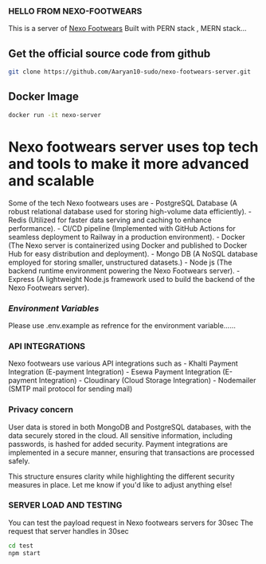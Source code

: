 ### HELLO FROM NEXO-FOOTWEARS
This is a server of [Nexo Footwears](https://nexo-footwears.vercel.app)
Built with PERN stack , MERN stack...

## Get the official source code from github 
```bash
git clone https://github.com/Aaryan10-sudo/nexo-footwears-server.git
```
## Docker Image
```bash
docker run -it nexo-server
```

# Nexo footwears server uses top tech and tools to make it more advanced and scalable
Some of the tech Nexo footwears uses are
    - PostgreSQL Database (A robust relational database used for storing high-volume data efficiently).
    - Redis (Utilized for faster data serving and caching to enhance performance).
    - CI/CD pipeline (Implemented with GitHub Actions for seamless deployment to Railway in a production environment).
    - Docker (The Nexo server is containerized using Docker and published to Docker Hub for easy distribution and deployment).
    - Mongo DB (A NoSQL database employed for storing smaller, unstructured datasets.)
    - Node js (The backend runtime environment powering the Nexo Footwears server).
    - Express (A lightweight Node.js framework used to build the backend of the Nexo Footwears server).

### ___Environment Variables___
Please use .env.example as refrence for the environment variable......

### API INTEGRATIONS
Nexo footwears use various API integrations such as 
    - Khalti Payment Integration (E-payment Integration)
    - Esewa Payment Integration (E-payment Integration)
    - Cloudinary (Cloud Storage Integration)
    - Nodemailer (SMTP mail protocol for sending mail)

### Privacy concern
User data is stored in both MongoDB and PostgreSQL databases, with the data securely stored in the cloud. All sensitive information, including passwords, is hashed for added security. Payment integrations are implemented in a secure manner, ensuring that transactions are processed safely.

This structure ensures clarity while highlighting the different security measures in place. Let me know if you'd like to adjust anything else!

### SERVER LOAD AND TESTING
You can test the payload request in Nexo footwears servers for 30sec
The request that server handles in 30sec 
```bash
cd test
npm start
```